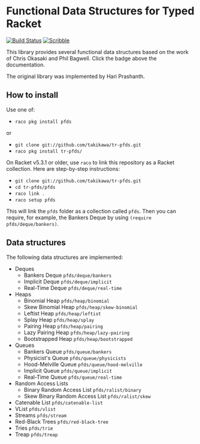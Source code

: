 Functional Data Structures for Typed Racket
===========================================

[![Build Status](https://travis-ci.org/takikawa/tr-pfds.svg?branch=master)](https://travis-ci.org/takikawa/tr-pfds)
[![Scribble](https://img.shields.io/badge/Docs-Scribble-blue.svg)](https://docs.racket-lang.org/functional-data-structures/index.html)

This library provides several functional data structures based on the work
of Chris Okasaki and Phil Bagwell. Click the badge above the documentation.

The original library was implemented by Hari Prashanth.

How to install
--------------

Use one of:

* `raco pkg install pfds`

or

* `git clone git://github.com/takikawa/tr-pfds.git`
* `raco pkg install tr-pfds/`

On Racket v5.3.1 or older, use `raco` to link this repository as
a Racket collection. Here are step-by-step instructions:

* `git clone git://github.com/takikawa/tr-pfds.git`
* `cd tr-pfds/pfds`
* `raco link .`
* `raco setup pfds`

This will link the `pfds` folder as a collection called `pfds`.
Then you can require, for example, the Bankers Deque by using
`(require pfds/deque/bankers)`.

Data structures
---------------

The following data structures are implemented:

*  Deques
   +  Bankers Deque   `pfds/deque/bankers`
   +  Implicit Deque  `pfds/deque/implicit`
   +  Real-Time Deque `pfds/deque/real-time`
*  Heaps
   +  Binomial Heap      `pfds/heap/binomial`
   +  Skew Binomial Heap `pfds/heap/skew-binomial`
   +  Leftist Heap       `pfds/heap/leftist`
   +  Splay Heap         `pfds/heap/splay`
   +  Pairing Heap       `pfds/heap/pairing`
   +  Lazy Pairing Heap  `pfds/heap/lazy-pairing`
   +  Bootstrapped Heap  `pfds/heap/bootstrapped`
* Queues
   +  Bankers Queue       `pfds/queue/bankers`
   +  Physicist's Queue   `pfds/queue/physicists`
   +  Hood-Melville Queue `pfds/queue/hood-melville`
   +  Implicit Queue      `pfds/queue/implicit`
   +  Real-Time Queue     `pfds/queue/real-time`
*  Random Access Lists
   +  Binary Random Access List      `pfds/ralist/binary`
   +  Skew Binary Random Access List `pfds/ralist/skew`
*  Catenable List   `pfds/catenable-list`
*  VList            `pfds/vlist`
*  Streams          `pfds/stream`
*  Red-Black Trees  `pfds/red-black-tree`
*  Tries            `pfds/trie`
*  Treap            `pfds/treap`

